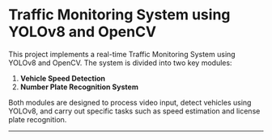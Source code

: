 # Traffic Monitoring System using YOLOv8 and OpenCV

This project implements a real-time Traffic Monitoring System using YOLOv8 and OpenCV. The system is divided into two key modules:

1. **Vehicle Speed Detection**
2. **Number Plate Recognition System**

Both modules are designed to process video input, detect vehicles using YOLOv8, and carry out specific tasks such as speed estimation and license plate recognition.

---
